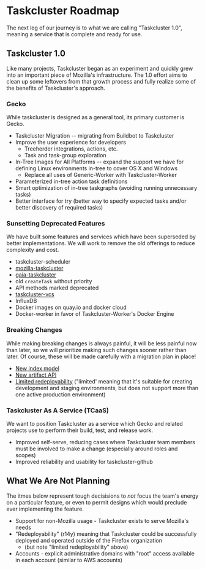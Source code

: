 # Taskcluster Roadmap

The next leg of our journey is to what we are calling "Taskcluster 1.0",
meaning a service that is complete and ready for use.

## Taskcluster 1.0

Like many projects, Taskcluster began as an experiment and quickly grew into an
important piece of Mozilla's infrastructure. The 1.0 effort aims to clean up
some leftovers from that growth process and fully realize some of the benefits
of Taskcluster's approach.

### Gecko

While taskcluster is designed as a general tool, its primary customer is Gecko.

 * Taskcluster Migration -- migrating from Buildbot to Taskcluster
 * Improve the user experience for developers
   * Treeherder integrations, actions, etc.
   * Task and task-group exploration
 * In-Tree Images for All Platforms -- expand the support we have for defining Linux environments in-tree to cover OS X and Windows
   * Replace all uses of Generic-Worker with Taskcluster-Worker
 * Parameterized in-tree action task definitions
 * Smart optimization of in-tree taskgraphs (avoiding running unnecessary tasks)
 * Better interface for try (better way to specify expected tasks and/or better discovery of required tasks)

### Sunsetting Deprecated Features

We have built some features and services which have been superseded by better
implementations. We will work to remove the old offerings to reduce complexity
and cost.

 * taskcluster-scheduler
 * [mozilla-taskcluster](https://github.com/taskcluster/taskcluster-rfcs/issues/42)
 * [gaia-taskcluster](https://github.com/taskcluster/taskcluster-rfcs/issues/44)
 * old `createTask` without priority
 * API methods marked deprecated
 * [taskcluster-vcs](https://github.com/taskcluster/taskcluster-rfcs/issues/43)
 * InfluxDB
 * Docker images on quay.io and docker cloud
 * Docker-worker in favor of Taskcluster-Worker's Docker Engine

### Breaking Changes

While making breaking changes is always painful, it will be less painful now
than later, so we will prioritize making such changes sooner rather than later.
Of course, these will be made carefully with a migration plan in place!

 * [New index model](https://github.com/taskcluster/taskcluster-rfcs/issues/30)
 * [New artifact API](https://github.com/taskcluster/taskcluster-rfcs/issues/7)
 * [Limited redeployability](https://github.com/taskcluster/taskcluster-rfcs/issues/13) ("limited' meaning that it's suitable for creating development and staging environments, but does not support more than one active production environment)

### Taskcluster As A Service (TCaaS)

We want to position Taskcluster as a service which Gecko and related projects
use to perform their build, test, and release work.

 * Improved self-serve, reducing cases where Taskcluster team members must be involved to make a change (especially around roles and scopes)
 * Improved reliability and usability for taskcluster-github

## What We Are Not Planning

The itmes below represent tough decisisions to *not* focus the team's energy on
a particular feature, or even to permit designs which would preclude ever
implementing the feature.

 * Support for non-Mozilla usage - Taskcluster exists to serve Mozilla's needs
 * "Redeployability" (r14y) meaning that Taskcluster could be successfully deployed and operated outside of the Firefox organization
   * (but note "limited redeployability" above)
 * Accounts - explicit administrative domains with "root" access available in each account (similar to AWS accounts)

